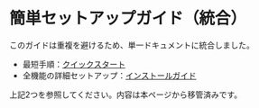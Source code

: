 # 簡単セットアップガイド（統合）

このガイドは重複を避けるため、単一ドキュメントに統合しました。

- 最短手順：[クイックスタート](quick-start.md)
- 全機能の詳細セットアップ：[インストールガイド](installation.md)

上記2つを参照してください。内容は本ページから移管済みです。
